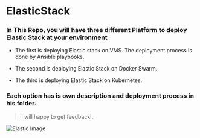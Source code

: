 # ElasticStack

### In This Repo, you will have three different Platform to deploy Elastic Stack at your environment

* The first is deploying Elastic stack on VMS.
The deployment process is done by Ansible playbooks.

* The second is deploying Elastic Stack on Docker Swarm.

* The third is deploying Elastic Stack on Kubernetes.

### Each option has is own description and deployment process in his folder. 

> I will happy to get feedback!.    


![Elastic Image](https://miro.medium.com/max/892/1*AYP0Mg_MwJMm3Kbx8Xa8lQ.png)

